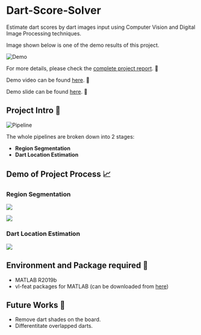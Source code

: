 # Dart-Score-Solver
Estimate dart scores by dart images input using Computer Vision and Digital Image Processing techniques.

Image shown below is one of the demo results of this project.

![Demo](src/dart_result.gif)

For more details, please check the [complete project report](src/DSP_Final_Report_Team_10.pdf). :page_with_curl:

Demo video can be found [here](https://www.youtube.com/watch?v=PBdtE5Uq9Ac&ab_channel=MaxSyu). :movie_camera:

Demo slide can be found [here](src/DSP_Final_Slide.pdf). :newspaper:

## Project Intro :dart:

![Pipeline](src/experiment.jpg)

The whole pipelines are broken down into 2 stages:
  * **Region Segmentation**
  * **Dart Location Estimation**
  
## Demo of Project Process :chart_with_upwards_trend:

### Region Segmentation

![](src/score_mask.jpg)

![](src/radial_divider.jpg)

### Dart Location Estimation

![](src/dart_location.jpg)

## Environment and Package required :snake:

* MATLAB R2019b
* vl-feat packages for MATLAB (can be downloaded from [here](https://www.vlfeat.org/download.html))

## Future Works :triangular_flag_on_post:

* Remove dart shades on the board.
* Differentitate overlapped darts.
